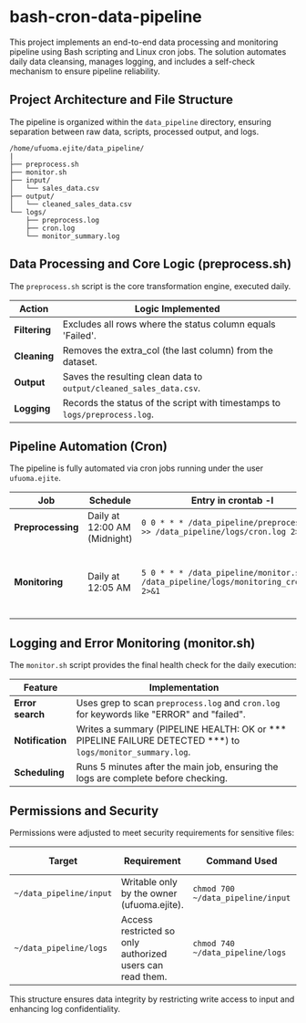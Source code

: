 # bash-cron-data-pipeline

This project implements an end-to-end data processing and monitoring pipeline using Bash scripting and Linux cron jobs. The solution automates daily data cleansing, manages logging, and includes a self-check mechanism to ensure pipeline reliability.

## Project Architecture and File Structure

The pipeline is organized within the `data_pipeline` directory, ensuring separation between raw data, scripts, processed output, and logs.

```
/home/ufuoma.ejite/data_pipeline/
|
├── preprocess.sh         
├── monitor.sh          
├── input/
│   └── sales_data.csv         
├── output/
│   └── cleaned_sales_data.csv 
└── logs/
    ├── preprocess.log         
    ├── cron.log              
    └── monitor_summary.log 
```

## Data Processing and Core Logic (preprocess.sh)

The `preprocess.sh` script is the core transformation engine, executed daily.

| Action | Logic Implemented |
|--------|-------------------|
| **Filtering** | Excludes all rows where the status column equals 'Failed'. |
| **Cleaning** | Removes the extra_col (the last column) from the dataset. |
| **Output** | Saves the resulting clean data to `output/cleaned_sales_data.csv`. |
| **Logging** | Records the status of the script with timestamps to `logs/preprocess.log`. |

## Pipeline Automation (Cron)

The pipeline is fully automated via cron jobs running under the user `ufuoma.ejite`.

| Job | Schedule | Entry in crontab -l |  Purpose |
|-----|----------|---------------------|---------|
| **Preprocessing** | Daily at 12:00 AM (Midnight) | `0 0 * * * /data_pipeline/preprocess.sh >> /data_pipeline/logs/cron.log 2>&1` | Executes the main data cleaning task. |
| **Monitoring** | Daily at 12:05 AM | `5 0 * * * /data_pipeline/monitor.sh >> /data_pipeline/logs/monitoring_cron.log 2>&1` | Runs the health check immediately after the preprocessing completes. |

## Logging and Error Monitoring (monitor.sh)

The `monitor.sh` script provides the final health check for the daily execution:

| Feature | Implementation |
|---------|----------------|
| **Error search** | Uses grep to scan `preprocess.log` and `cron.log` for keywords like "ERROR" and "failed". |
| **Notification** | Writes a summary (PIPELINE HEALTH: OK or *** PIPELINE FAILURE DETECTED ***) to `logs/monitor_summary.log`. |
| **Scheduling** | Runs 5 minutes after the main job, ensuring the logs are complete before checking. |

## Permissions and Security

Permissions were adjusted to meet security requirements for sensitive files:

| Target | Requirement | Command Used | Resulting Permission |
|--------|-------------|--------------|-------------------------------|
| `~/data_pipeline/input` | Writable only by the owner (ufuoma.ejite). | `chmod 700 ~/data_pipeline/input` | `drwx------` |
| `~/data_pipeline/logs` | Access restricted so only authorized users can read them. | `chmod 740 ~/data_pipeline/logs` | `drwxr-----` |

This structure ensures data integrity by restricting write access to input and enhancing log confidentiality.
